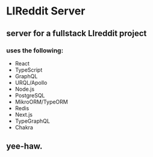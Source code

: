 # LIReddit Server

## server for a fullstack LIreddit project

### uses the following:

- React
- TypeScript
- GraphQL
- URQL/Apollo
- Node.js
- PostgreSQL
- MikroORM/TypeORM
- Redis
- Next.js
- TypeGraphQL
- Chakra

## yee-haw.
